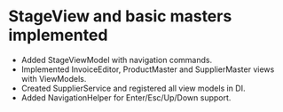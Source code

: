 # StageView and basic masters implemented
- Added StageViewModel with navigation commands.
- Implemented InvoiceEditor, ProductMaster and SupplierMaster views with ViewModels.
- Created SupplierService and registered all view models in DI.
- Added NavigationHelper for Enter/Esc/Up/Down support.

